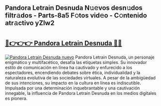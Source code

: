 ## Pandora Letrain Desnuda N𝚞𝚎vos desn𝚞dos filtr𝚊dos - Parts-8a5 F𝚘tos vid𝚎o - C𝚘ntenido atr𝚊ctivo yZIw2

# <h2><a href="http://mb0r09.tromn.icu/?c=Pandora+Letrain+Desnuda">🔗👉👉👉 Pandora Letrain Desnuda 🔗🔗</a></h2>

[![Pandora Letrain Desnuda nuevo](https://i.imgur.com/pEAQMta.gif)](http://mb0r09.tromn.icu/?c=Pandora+Letrain+Desnuda)
Pandora Letrain Desnuda, un personaje enigmático y multifacético, desafía las etiquetas simples. Su innovador estilo de comunicación en línea ha cautivado y enfurecido a los espectadores, encendiendo debates sobre ética, individualidad y la naturaleza evolutiva de las sociedades virtuales. A pesar de la ambigüedad de sus intenciones, su impacto en la cultura en línea es indiscutible. Impulsada por una determinación inquebrantable y una cautivación innegable, la influencia de Pandora Letrain Desnuda en los medios digitales es pionera.
